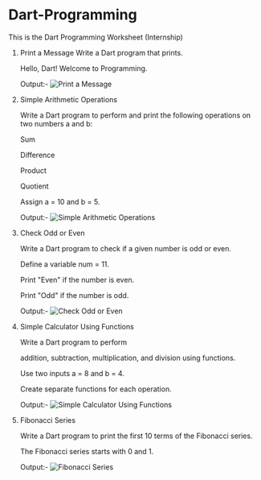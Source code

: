 # Dart-Programming
This is the Dart Programming Worksheet (Internship)

1. Print a Message Write a Dart program that prints.
   
   Hello, Dart! Welcome to Programming.

   Output:-
   ![Print a Message](https://github.com/user-attachments/assets/15161d27-c843-4861-89fa-5eaf2dbd5e72)

2. Simple Arithmetic Operations
   
   Write a Dart program to perform and print the following operations on two numbers a and b:

   Sum

   Difference

   Product

   Quotient

   Assign a = 10 and b = 5.

   Output:-
   ![Simple Arithmetic Operations](https://github.com/user-attachments/assets/5bd57d6c-bc95-432c-89e2-92849e7e0f5d)

3. Check Odd or Even
   
   Write a Dart program to check if a given number is odd or even.

   Define a variable num = 11.

   Print "Even" if the number is even.

   Print "Odd" if the number is odd.

   Output:-
   ![Check Odd or Even](https://github.com/user-attachments/assets/2a9a3215-d4f4-44b9-adb1-28c863d617b8)

4. Simple Calculator Using Functions

   Write a Dart program to perform

   addition, subtraction, multiplication, and division using functions.

   Use two inputs a = 8 and b = 4.

   Create separate functions for each operation.

   Output:-
   ![Simple Calculator Using Functions](https://github.com/user-attachments/assets/e9f23902-8c8f-43e2-873a-0c279923ee21)

5. Fibonacci Series
   
   Write a Dart program to print the first 10 terms of the Fibonacci series.

   The Fibonacci series starts with 0 and 1.

   Output:-
   ![Fibonacci Series](https://github.com/user-attachments/assets/86b914e8-3317-466b-9b39-9cd6d59bf28a)

  
